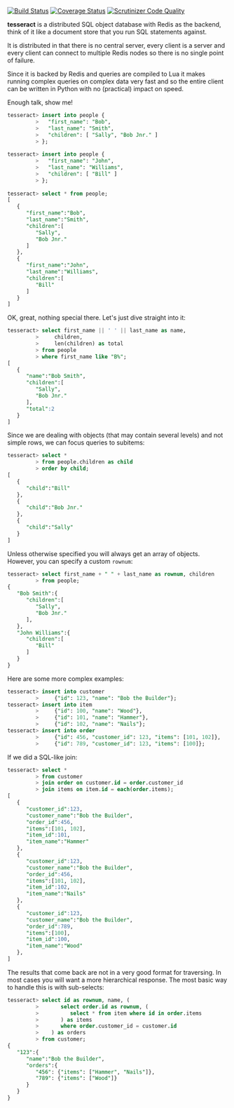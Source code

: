 [![Build Status](https://travis-ci.org/elliotchance/tesseract.svg?branch=master)](https://travis-ci.org/elliotchance/tesseract)
[![Coverage Status](https://coveralls.io/repos/elliotchance/tesseract/badge.svg?branch=master)](https://coveralls.io/r/elliotchance/tesseract?branch=master)
[![Scrutinizer Code Quality](https://scrutinizer-ci.com/g/elliotchance/tesseract/badges/quality-score.png?b=master)](https://scrutinizer-ci.com/g/elliotchance/tesseract/?branch=master)

**tesseract** is a distributed SQL object database with Redis as the backend,
think of it like a document store that you run SQL statements against.

It is distributed in that there is no central server, every client is a server
and every client can connect to multiple Redis nodes so there is no single point
of failure.

Since it is backed by Redis and queries are compiled to Lua it makes running
complex queries on complex data very fast and so the entire client can be
written in Python with no (practical) impact on speed.

Enough talk, show me!

```sql
tesseract> insert into people {
         >   "first_name": "Bob",
         >   "last_name": "Smith",
         >   "children": [ "Sally", "Bob Jnr." ]
         > };
         
tesseract> insert into people {
         >   "first_name": "John",
         >   "last_name": "Williams",
         >   "children": [ "Bill" ]
         > };
         
tesseract> select * from people;
[
   {
      "first_name":"Bob",
      "last_name":"Smith",
      "children":[
         "Sally",
         "Bob Jnr."
      ]
   },
   {
      "first_name":"John",
      "last_name":"Williams",
      "children":[
         "Bill"
      ]
   }
]
```

OK, great, nothing special there. Let's just dive straight into it:

```sql
tesseract> select first_name || ' ' || last_name as name,
         >     children,
         >     len(children) as total
         > from people
         > where first_name like "B%";
[
   {
      "name":"Bob Smith",
      "children":[
         "Sally",
         "Bob Jnr."
      ],
      "total":2
   }
]
```

Since we are dealing with objects (that may contain several levels) and not
simple rows, we can focus queries to subitems:

```sql
tesseract> select *
         > from people.children as child
         > order by child;
[
   {
      "child":"Bill"
   },
   {
      "child":"Bob Jnr."
   },
   {
      "child":"Sally"
   }
]
```

Unless otherwise specified you will always get an array of objects. However, you
can specify a custom `rownum`:

```sql
tesseract> select first_name + " " + last_name as rownum, children
         > from people;
{
   "Bob Smith":{
      "children":[
         "Sally",
         "Bob Jnr."
      ],
   },
   "John Williams":{
      "children":[
         "Bill"
      ]
   }
}
```

Here are some more complex examples:

```sql
tesseract> insert into customer
         >     {"id": 123, "name": "Bob the Builder"};
tesseract> insert into item
         >     {"id": 100, "name": "Wood"},
         >     {"id": 101, "name": "Hammer"},
         >     {"id": 102, "name": "Nails"};
tesseract> insert into order
         >     {"id": 456, "customer_id": 123, "items": [101, 102]},
         >     {"id": 789, "customer_id": 123, "items": [100]};
```

If we did a SQL-like join:

```sql
tesseract> select *
         > from customer
         > join order on customer.id = order.customer_id
         > join items on item.id = each(order.items);
[
   {
      "customer_id":123,
      "customer_name":"Bob the Builder",
      "order_id":456,
      "items":[101, 102],
      "item_id":101,
      "item_name":"Hammer"
   },
   {
      "customer_id":123,
      "customer_name":"Bob the Builder",
      "order_id":456,
      "items":[101, 102],
      "item_id":102,
      "item_name":"Nails"
   },
   {
      "customer_id":123,
      "customer_name":"Bob the Builder",
      "order_id":789,
      "items":[100],
      "item_id":100,
      "item_name":"Wood"
   },
]
```

The results that come back are not in a very good format for traversing. In most
cases you will want a more hierarchical response. The most basic way to handle
this is with sub-selects:

```sql
tesseract> select id as rownum, name, (
         >       select order.id as rownum, (
         >          select * from item where id in order.items
         >       ) as items
         >       where order.customer_id = customer.id
         >    ) as orders
         > from customer;
{
   "123":{
      "name":"Bob the Builder",
      "orders":{
         "456": {"items": ["Hammer", "Nails"]},
         "789": {"items": ["Wood"]}
      }
   }
}
```
